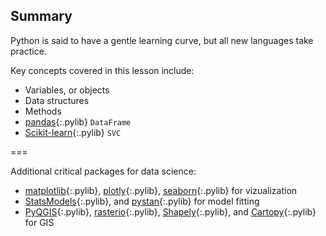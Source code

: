 ---
---

## Summary

Python is said to have a gentle learning curve, but all new languages take practice.

Key concepts covered in this lesson include:

- Variables, or objects
- Data structures
- Methods
- [pandas](){:.pylib} `DataFrame`
- [Scikit-learn](){:.pylib} `SVC`

===

Additional critical packages for data science:
  - [matplotlib](){:.pylib}, [plotly](){:.pylib}, [seaborn](){:.pylib} for vizualization
  - [StatsModels](){:.pylib}, and [pystan](){:.pylib} for model fitting
  - [PyQGIS](){:.pylib}, [rasterio](){:.pylib}, [Shapely](){:.pylib}, and [Cartopy](){:.pylib} for GIS
